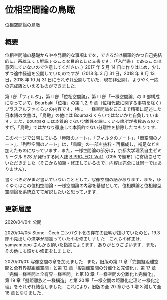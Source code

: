 # 位相空間論の鳥瞰

[位相空間論の鳥瞰](files/genetopo-20210101.pdf)

## 概要

位相空間論の基礎からやや発展的な事項までを，できるだけ網羅的かつ自己完結的に，系統立てて解説することを目的とした文書です．（「入門書」であることは意図していないので注意してください．）2017 年 5 月 14 日に作りはじめ，少しずつ途中経過を公開していたのですが（2018 年 3 月 31 日，2018 年 8 月 13 日，2018 年 10 月 31 日にそれぞれ公開していた．現在非公開），ようやく一応の完成版といえるものができました．

第 I 部「フィルタ」，第 II 部「位相空間論」，第 III 部「一様空間論」の 3 部構成になっていて，Bourbaki「位相」の第 1, 2, 9 章（位相代数に関する事項を除く）プラスアルファくらいの内容です．特に，一様空間論をここまで精密に記述した日本語の文書は，「鳥瞰」の他には Bourbaki くらいではないかと自負しています．また，Bourbaki には本質的でない分離性を課している箇所が複数あるのですが，「鳥瞰」ではかなり徹底して本質的でない分離性を排除したつもりです．

このページで公開している「極限のノート」，「フィルタのノート」，「商空間のノート」，「列型空間のノート」は，「鳥瞰」の一部を抜粋・再構成し，補足などを加えたものになっています．また，一様空間論の部分は，京都大学理系自主ゼミサークル S2S が発行する同人誌 [B.PROJECT Vol.1](http://s2s.undefin.net/wiki/?B.PROJECT)（C95 で頒布）に寄稿させていただきました（そこから加筆・修正しているので，内容は完全には同一ではありません）．

書くべきだがまだ書いていないこととして，写像空間の話があります．また，ゆくゆくはこの位相空間論・一様空間論の内容を基礎として，位相群論と位相線型空間論を系統立てて解説したいと思っています．

## 更新履歴

2020/04/04: 公開

2020/04/05: Stone--Čech コンパクト化の存在の証明が抜けていたのと，19.3 節の見出しの漢字が間違っていたのを修正しました．これらの修正は，yamyamtopo さんから頂いた指摘によります．ありがとうございます．また，その他にも細かい修正をしました．

2020/01/01: 写像空間の章を加えました．また，旧版の第 11 章「完備擬距離空間と全有界擬距離空間」と第 12 章「擬距離空間の分離化と完備化」，第 17 章「完備一様空間と全有界一様空間」と第 18 章「一様空間の分離化と完備化」，第 19 章「擬距離族と一様構造」と第 20 章「一様空間の距離化定理と一様化定理」をそれぞれ結合しました．これにより，旧版の全 20 章から 1 増 3 減して全 18 章となりました．
